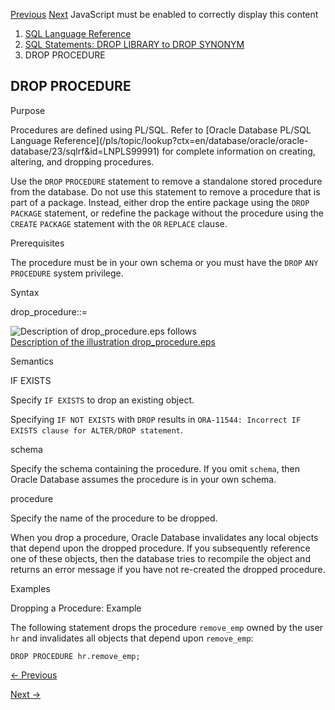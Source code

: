 [Previous](drop-pmem-filestore.md) [Next](DROP-PROFILE.md) JavaScript must
be enabled to correctly display this content

  1. [SQL Language Reference ](index.md)
  2. [ SQL Statements: DROP LIBRARY to DROP SYNONYM](SQL-Statements-DROP-LIBRARY-to-DROP-SYNONYM.md)
  3. DROP PROCEDURE 

## DROP PROCEDURE

Purpose

Procedures are defined using PL/SQL. Refer to [Oracle Database PL/SQL Language
Reference](/pls/topic/lookup?ctx=en/database/oracle/oracle-
database/23/sqlrf&id=LNPLS99991) for complete information on creating,
altering, and dropping procedures.

Use the `DROP` `PROCEDURE` statement to remove a standalone stored procedure
from the database. Do not use this statement to remove a procedure that is
part of a package. Instead, either drop the entire package using the `DROP`
`PACKAGE` statement, or redefine the package without the procedure using the
`CREATE` `PACKAGE` statement with the `OR` `REPLACE` clause.

Prerequisites

The procedure must be in your own schema or you must have the `DROP` `ANY`
`PROCEDURE` system privilege.

Syntax

drop_procedure::=

![Description of drop_procedure.eps
follows](https://docs.oracle.com/en/database/oracle/oracle-database/23/sqlrf/img/drop_procedure.gif)  
[Description of the illustration
drop_procedure.eps](img_text/drop_procedure.md)

Semantics

IF EXISTS

Specify `IF EXISTS` to drop an existing object.

Specifying `IF NOT EXISTS` with `DROP` results in `ORA-11544: Incorrect IF
EXISTS clause for ALTER/DROP statement`.

schema

Specify the schema containing the procedure. If you omit `schema`, then Oracle
Database assumes the procedure is in your own schema.

procedure

Specify the name of the procedure to be dropped.

When you drop a procedure, Oracle Database invalidates any local objects that
depend upon the dropped procedure. If you subsequently reference one of these
objects, then the database tries to recompile the object and returns an error
message if you have not re-created the dropped procedure.

Examples

Dropping a Procedure: Example

The following statement drops the procedure `remove_emp` owned by the user
`hr` and invalidates all objects that depend upon `remove_emp`:

    
    
    DROP PROCEDURE hr.remove_emp; 


[← Previous](drop-pmem-filestore.md)

[Next →](DROP-PROFILE.md)
